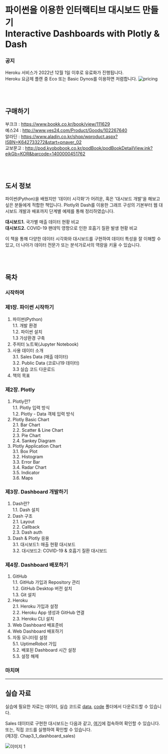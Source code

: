 # 파이썬을 이용한 인터랙티브 대시보드 만들기 <br>Interactive Dashboards with Plotly & Dash<br>

### 공지
Heroku 서비스가 2022년 12월 1일 이후로 유료화가 진행됩니다.  
Heroku 요금제 플랜 중 Eco 또는 Basic Dynos를 이용하면 저렴합니다. 
![pricing](https://user-images.githubusercontent.com/28096343/204170020-04575e41-c3ee-4e9a-99a2-8d8f7ccc81ee.PNG)


<br><br>
## 구매하기
부크크 : https://www.bookk.co.kr/book/view/111629  
예스24 : http://www.yes24.com/Product/Goods/102267640  
알라딘 : https://www.aladin.co.kr/shop/wproduct.aspx?ISBN=K642733272&start=pnaver_02  
교보문고 : http://pod.kyobobook.co.kr/podBook/podBookDetailView.ink?ejkGb=KOR&barcode=1400000451762  

<br><br>
## 도서 정보
파이썬(Python)을 배웠지만 '데이터 시각화'가 어려운, 혹은 '대시보드 개발'을 해보고 싶은 분들에게 적합한 책입니다. Plotly와 Dash를 이용한 그래프 구성의 기본부터 웹 대시보드 개발과 배포까지 단계별 예제를 통해 정리하였습니다.

**대시보드1.** 국가별 매출 데이터 현황 비교  
**대시보드2.** COVID-19 팬데믹 영향으로 인한 호흡기 질환 발생 현황 비교

이 책을 통해 다양한 데이터 시각화와 대시보드를 구현하여 데이터 특성을 잘 이해할 수 있고, 더 나아가 데이터 전문가 또는 분석가로서의 역량을 키울 수 있습니다.

<br><br>
## 목차

### 시작하며

### 제1장. 파이썬 시작하기
1. 파이썬(Python)  
  1.1. 개발 환경  
  1.2. 파이썬 설치  
  1.3 가상환경 구축  
2. 주피터 노트북(Jupyter Notebook)  
3. 사용 데이터 소개  
  3.1. Sales Data (매출 데이터)  
  3.2. Public Data (코로나19 데이터)  
  3.3 실습 코드 다운로드  
4. 책의 목표  

### 제2장. Plotly
1. Plotly란?  
  1.1. Plotly 입력 방식  
  1.2. Plotly - Data 객체 입력 방식  
2. Plotly Basic Chart  
  2.1. Bar Chart  
  2.2. Scatter & Line Chart  
  2.3. Pie Chart  
  2.4. Sankey Diagram  
3. Plotly Application Chart  
  3.1. Box Plot  
  3.2. Histogram  
  3.3. Error Bar  
  3.4. Radar Chart  
  3.5. Indicator  
  3.6. Maps  

### 제3장. Dashboard 개발하기
1. Dash란?  
  1.1. Dash 설치  
2. Dash 구조  
  2.1. Layout  
  2.2. Callback  
  2.3. Dash auth  
3. Dash & Plotly 응용  
  3.1. 대시보드1: 매출 현황 대시보드  
  3.2. 대시보드2: COVID-19 & 호흡기 질환 대시보드  

### 제4장. Dashboard 배포하기
1. GitHub  
  1.1. GitHub 가입과 Repository 관리  
  1.2. GitHub Desktop 버전 설치  
  1.3. Git 설치  
2. Heroku  
  2.1. Heroku 가입과 설정  
  2.2. Heroku App 생성과 GitHub 연결  
  2.3. Heroku CLI 설치  
3. Web Dashboard 배포준비  
4. Web Dashboard 배포하기  
5. 자동 모니터링 설정  
  5.1. UptimeRobot 가입  
  5.2. 배포된 Dashboard 시간 설정  
  5.3. 설정 해제  

### 마치며

---

## 실습 자료
실습에 필요한 자료는 데이터, 실습 코드로 [data](https://github.com/hong-sj/python/tree/main/data), [code](https://github.com/hong-sj/python/tree/main/code) 폴더에서 다운로드할 수 있습니다.


Sales 데이터로 구현한 대시보드는 다음과 같고, [여기](http://dashapp-sales.herokuapp.com/)에 접속하여 확인할 수 있습니다. 또는, 직접 코드를 실행하여 확인할 수 있습니다.  
(제3장. Chap3_1_dashboard_sales)

![이미지 1](https://user-images.githubusercontent.com/28096343/120424387-3325c480-c3a7-11eb-9d32-c0dd5ae59969.png)

